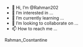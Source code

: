 - 👋 Hi, I’m @Rahman202
- 👀 I’m interested in ...
- 🌱 I’m currently learning ...
- 💞️ I’m looking to collaborate on ...
- 📫 How to reach me ...

<!---
Rahman202/Rahman202 is a ✨ special ✨ repository because its `README.md` (this file) appears on your GitHub profile.
You can click the Preview link to take a look at your changes.
--->Rahman_Cosntantine 

